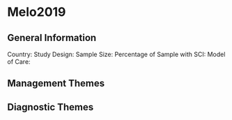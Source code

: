# Melo2019

## General Information
Country: 
Study Design: 
Sample Size: 
Percentage of Sample with SCI:
Model of Care: 

## Management Themes


## Diagnostic Themes
